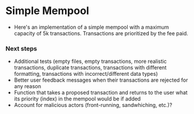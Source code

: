 # Simple Mempool
- Here's an implementation of a simple mempool with a maximum capacity of 5k transactions. Transactions are prioritized by the fee paid.

### Next steps
- Additional tests (empty files, empty transactions, more realistic transactions, duplicate transactions, transactions with different formatting, transactions with incorrect/different data types)
- Better user feedback messages when their transactions are rejected for any reason
- Function that takes a proposed transaction and returns to the user what its priority (index) in the mempool would be if added
- Account for malicious actors (front-running, sandwhiching, etc.)?